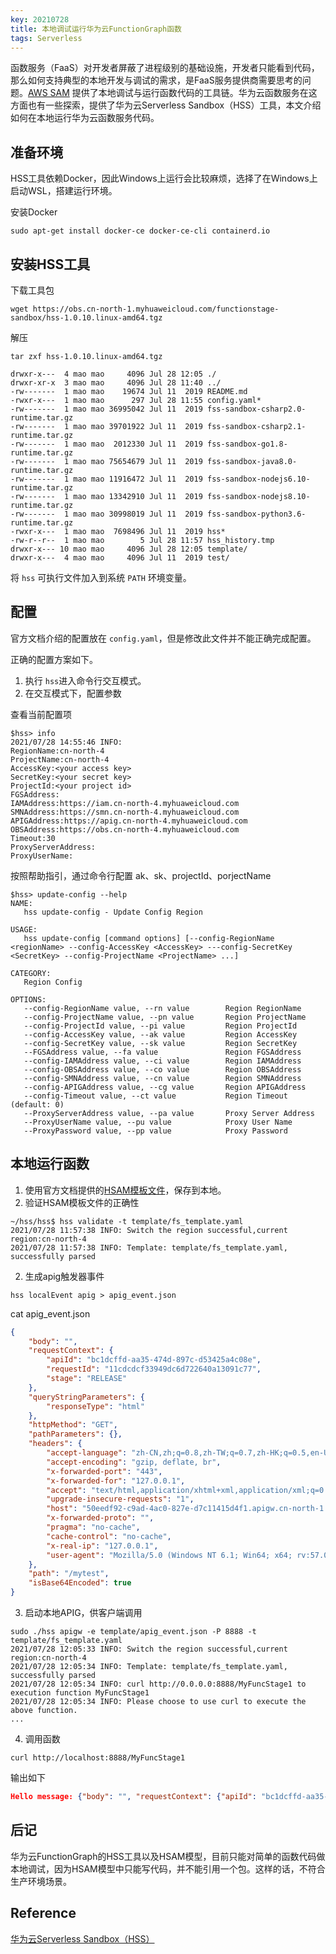 ```yaml
---
key: 20210728
title: 本地调试运行华为云FunctionGraph函数
tags: Serverless
---
```


函数服务（FaaS）对开发者屏蔽了进程级别的基础设施，开发者只能看到代码，那么如何支持典型的本地开发与调试的需求，是FaaS服务提供商需要思考的问题。[AWS SAM](https://docs.aws.amazon.com/serverless-application-model/latest/developerguide/what-is-sam.html) 提供了本地调试与运行函数代码的工具链。华为云函数服务在这方面也有一些探索，提供了华为云Serverless Sandbox（HSS）工具，本文介绍如何在本地运行华为云函数服务代码。<!--more-->

## 准备环境

HSS工具依赖Docker，因此Windows上运行会比较麻烦，选择了在Windows上启动WSL，搭建运行环境。

安装Docker

```shell
sudo apt-get install docker-ce docker-ce-cli containerd.io
```

## 安装HSS工具

下载工具包

```shell
wget https://obs.cn-north-1.myhuaweicloud.com/functionstage-sandbox/hss-1.0.10.linux-amd64.tgz
```

解压

```shell
tar zxf hss-1.0.10.linux-amd64.tgz

drwxr-x---  4 mao mao     4096 Jul 28 12:05 ./
drwxr-xr-x  3 mao mao     4096 Jul 28 11:40 ../
-rw-------  1 mao mao    19674 Jul 11  2019 README.md
-rwxr-x---  1 mao mao      297 Jul 28 11:55 config.yaml*
-rw-------  1 mao mao 36995042 Jul 11  2019 fss-sandbox-csharp2.0-runtime.tar.gz
-rw-------  1 mao mao 39701922 Jul 11  2019 fss-sandbox-csharp2.1-runtime.tar.gz
-rw-------  1 mao mao  2012330 Jul 11  2019 fss-sandbox-go1.8-runtime.tar.gz
-rw-------  1 mao mao 75654679 Jul 11  2019 fss-sandbox-java8.0-runtime.tar.gz
-rw-------  1 mao mao 11916472 Jul 11  2019 fss-sandbox-nodejs6.10-runtime.tar.gz
-rw-------  1 mao mao 13342910 Jul 11  2019 fss-sandbox-nodejs8.10-runtime.tar.gz
-rw-------  1 mao mao 30998019 Jul 11  2019 fss-sandbox-python3.6-runtime.tar.gz
-rwxr-x---  1 mao mao  7698496 Jul 11  2019 hss*
-rw-r--r--  1 mao mao        5 Jul 28 11:57 hss_history.tmp
drwxr-x--- 10 mao mao     4096 Jul 28 12:05 template/
drwxr-x---  4 mao mao     4096 Jul 11  2019 test/
```

将 ```hss``` 可执行文件加入到系统 ```PATH``` 环境变量。

## 配置

官方文档介绍的配置放在 ```config.yaml```，但是修改此文件并不能正确完成配置。

正确的配置方案如下。

1. 执行 ```hss```进入命令行交互模式。
2. 在交互模式下，配置参数

查看当前配置项

```shell
$hss> info
2021/07/28 14:55:46 INFO:
RegionName:cn-north-4
ProjectName:cn-north-4
AccessKey:<your access key>
SecretKey:<your secret key>
ProjectId:<your project id>
FGSAddress:
IAMAddress:https://iam.cn-north-4.myhuaweicloud.com
SMNAddress:https://smn.cn-north-4.myhuaweicloud.com
APIGAddress:https://apig.cn-north-4.myhuaweicloud.com
OBSAddress:https://obs.cn-north-4.myhuaweicloud.com
Timeout:30
ProxyServerAddress:
ProxyUserName:
```

按照帮助指引，通过命令行配置 ak、sk、projectId、porjectName

```shell
$hss> update-config --help
NAME:
   hss update-config - Update Config Region

USAGE:
   hss update-config [command options] [--config-RegionName <regionName> --config-AccessKey <AccessKey> ---config-SecretKey <SecretKey> --config-ProjectName <ProjectName> ...]

CATEGORY:
   Region Config

OPTIONS:
   --config-RegionName value, --rn value        Region RegionName
   --config-ProjectName value, --pn value       Region ProjectName
   --config-ProjectId value, --pi value         Region ProjectId
   --config-AccessKey value, --ak value         Region AccessKey
   --config-SecretKey value, --sk value         Region SecretKey
   --FGSAddress value, --fa value               Region FGSAddress
   --config-IAMAddress value, --ci value        Region IAMAddress
   --config-OBSAddress value, --co value        Region OBSAddress
   --config-SMNAddress value, --cn value        Region SMNAddress
   --config-APIGAddress value, --cg value       Region APIGAddress
   --config-Timeout value, --ct value           Region Timeout (default: 0)
   --ProxyServerAddress value, --pa value       Proxy Server Address
   --ProxyUserName value, --pu value            Proxy User Name
   --ProxyPassword value, --pp value            Proxy Password
```

## 本地运行函数

1. 使用官方文档提供的[HSAM模板文件](https://support.huaweicloud.com/tg-functiongraph/functiongraph_08_0380.html)，保存到本地。
2. 验证HSAM模板文件的正确性

```shell
~/hss/hss$ hss validate -t template/fs_template.yaml
2021/07/28 11:57:38 INFO: Switch the region successful,current region:cn-north-4
2021/07/28 11:57:38 INFO: Template: template/fs_template.yaml, successfully parsed
```

2. 生成apig触发器事件

```shell
hss localEvent apig > apig_event.json
```

cat apig_event.json

```json
{
    "body": "",
    "requestContext": {
        "apiId": "bc1dcffd-aa35-474d-897c-d53425a4c08e",
        "requestId": "11cdcdcf33949dc6d722640a13091c77",
        "stage": "RELEASE"
    },
    "queryStringParameters": {
        "responseType": "html"
    },
    "httpMethod": "GET",
    "pathParameters": {},
    "headers": {
        "accept-language": "zh-CN,zh;q=0.8,zh-TW;q=0.7,zh-HK;q=0.5,en-US;q=0.3,en;q=0.2",
        "accept-encoding": "gzip, deflate, br",
        "x-forwarded-port": "443",
        "x-forwarded-for": "127.0.0.1",
        "accept": "text/html,application/xhtml+xml,application/xml;q=0.9,*/*;q=0.8",
        "upgrade-insecure-requests": "1",
        "host": "50eedf92-c9ad-4ac0-827e-d7c11415d4f1.apigw.cn-north-1.huaweicloud.com",
        "x-forwarded-proto": "",
        "pragma": "no-cache",
        "cache-control": "no-cache",
        "x-real-ip": "127.0.0.1",
        "user-agent": "Mozilla/5.0 (Windows NT 6.1; Win64; x64; rv:57.0) Gecko/20100101 Firefox/57.0"
    },
    "path": "/mytest",
    "isBase64Encoded": true
}
```

3. 启动本地APIG，供客户端调用

```shell
sudo ./hss apigw -e template/apig_event.json -P 8888 -t template/fs_template.yaml
2021/07/28 12:05:33 INFO: Switch the region successful,current region:cn-north-4
2021/07/28 12:05:34 INFO: Template: template/fs_template.yaml, successfully parsed
2021/07/28 12:05:34 INFO: curl http://0.0.0.0:8888/MyFuncStage1 to execution function MyFuncStage1
2021/07/28 12:05:34 INFO: Please choose to use curl to execute the above function.
...
```

4. 调用函数

```shell
curl http://localhost:8888/MyFuncStage1
```

输出如下

```json
Hello message: {"body": "", "requestContext": {"apiId": "bc1dcffd-aa35-474d-897c-d53425a4c08e", "requestId": "11cdcdcf33949dc6d722640a13091c77", "stage": "RELEASE"}, "queryStringParameters": {"responseType": "html"}, "headers": {"accept-language": "zh-CN,zh;q=0.8,zh-TW;q=0.7,zh-HK;q=0.5,en-US;q=0.3,en;q=0.2", "accept-encoding": "gzip, deflate, br", "x-forwarded-port": "443", "x-forwarded-for": "127.0.0.1", "accept": "text/html,application/xhtml+xml,application/xml;q=0.9,*/*;q=0.8", "upgrade-insecure-requests": "1", "host": "50eedf92-c9ad-4ac0-827e-d7c11415d4f1.apigw.cn-north-1.huaweicloud.com", "x-forwarded-proto": "", "pragma": "no-cache", "cache-control": "no-cache", "x-real-ip": "127.0.0.1", "user-agent": "Mozilla/5.0 (Windows NT 6.1; Win64; x64; rv:57.0) Gecko/20100101 Firefox/57.0"}, "pathParameters": {}, "httpMethod": "GET", "path": "/mytest", "isBase64Encoded": true}

```

## 后记

华为云FunctionGraph的HSS工具以及HSAM模型，目前只能对简单的函数代码做本地调试，因为HSAM模型中只能写代码，并不能引用一个包。这样的话，不符合生产环境场景。

## Reference

[华为云Serverless Sandbox（HSS）](https://support.huaweicloud.com/tg-functiongraph/functiongraph_08_0100.html)



